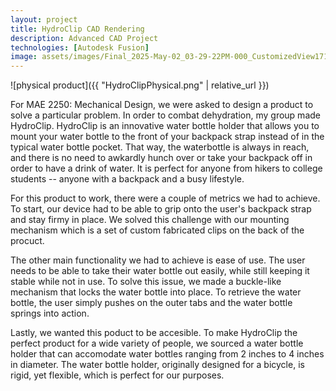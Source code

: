 ```yaml
---
layout: project
title: HydroClip CAD Rendering
description: Advanced CAD Project
technologies: [Autodesk Fusion]
image: assets/images/Final_2025-May-02_03-29-22PM-000_CustomizedView1714922554_jpg.jpg
---
```


![physical product]({{ "HydroClipPhysical.png" | relative_url }})

For MAE 2250: Mechanical Design, we were asked to design a product to solve a particular problem. In order to combat dehydration, my group made HydroClip. HydroClip is an innovative water bottle holder that allows you to mount your water bottle to the front of your backpack strap instead of in the typical water bottle pocket. That way, the waterbottle is always in reach, and there is no need to awkardly hunch over or take your backpack off in order to have a drink of water. It is perfect for anyone from hikers to college students -- anyone with a backpack and a busy lifestyle.

For this product to work, there were a couple of metrics we had to achieve. To start, our device had to be able to grip onto the user's backpack strap and stay firmy in place. We solved this challenge with our mounting mechanism which is a set of custom fabricated clips on the back of the procuct. 

The other main functionality we had to achieve is ease of use. The user needs to be able to take their water bottle out easily, while still keeping it stable while not in use. To solve this issue, we made a buckle-like mechanism that locks the water bottle into place. To retrieve the water bottle, the user simply pushes on the outer tabs and the water bottle springs into action. 

Lastly, we wanted this poduct to be accesible. To make HydroClip the perfect product for a wide variety of people, we sourced a water bottle holder that can accomodate water bottles ranging from 2 inches to 4 inches in diameter. The water bottle holder, originally designed for a bicycle, is rigid, yet flexible, which is perfect for our purposes.

